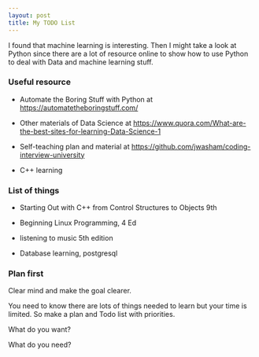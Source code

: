 ```yaml
---
layout: post
title: My TODO List
---
```


I found that machine learning is interesting. Then I might take a look at Python since there are a lot of resource online to show how to use Python to deal with Data and machine learning stuff.

### Useful resource

- Automate the Boring Stuff with Python at https://automatetheboringstuff.com/

- Other materials of Data Science at https://www.quora.com/What-are-the-best-sites-for-learning-Data-Science-1

- Self-teaching plan and material at https://github.com/jwasham/coding-interview-university

- C++ learning


### List of things 

- Starting Out with C++ from Control Structures to Objects 9th

- Beginning Linux Programming, 4 Ed

- listening to music 5th edition

- Database learning, postgresql

### Plan first

Clear mind and make the goal clearer.

You need to know there are lots of things needed to learn but your time is limited. So make a plan and Todo list with priorities.

What do you want? 

What do you need?

